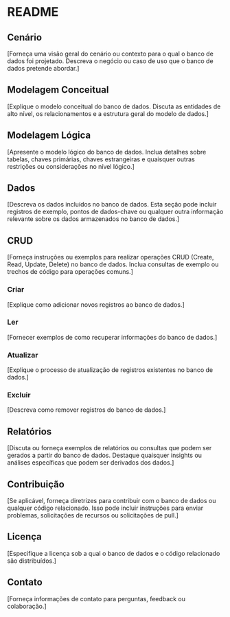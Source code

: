 # README

## Cenário
[Forneça uma visão geral do cenário ou contexto para o qual o banco de dados foi projetado. Descreva o negócio ou caso de uso que o banco de dados pretende abordar.]

## Modelagem Conceitual
[Explique o modelo conceitual do banco de dados. Discuta as entidades de alto nível, os relacionamentos e a estrutura geral do modelo de dados.]

## Modelagem Lógica
[Apresente o modelo lógico do banco de dados. Inclua detalhes sobre tabelas, chaves primárias, chaves estrangeiras e quaisquer outras restrições ou considerações no nível lógico.]

## Dados
[Descreva os dados incluídos no banco de dados. Esta seção pode incluir registros de exemplo, pontos de dados-chave ou qualquer outra informação relevante sobre os dados armazenados no banco de dados.]

## CRUD
[Forneça instruções ou exemplos para realizar operações CRUD (Create, Read, Update, Delete) no banco de dados. Inclua consultas de exemplo ou trechos de código para operações comuns.]

### Criar
[Explique como adicionar novos registros ao banco de dados.]

### Ler
[Fornecer exemplos de como recuperar informações do banco de dados.]

### Atualizar
[Explique o processo de atualização de registros existentes no banco de dados.]

### Excluir
[Descreva como remover registros do banco de dados.]

## Relatórios
[Discuta ou forneça exemplos de relatórios ou consultas que podem ser gerados a partir do banco de dados. Destaque quaisquer insights ou análises específicas que podem ser derivados dos dados.]

## Contribuição
[Se aplicável, forneça diretrizes para contribuir com o banco de dados ou qualquer código relacionado. Isso pode incluir instruções para enviar problemas, solicitações de recursos ou solicitações de pull.]

## Licença
[Especifique a licença sob a qual o banco de dados e o código relacionado são distribuídos.]

## Contato
[Forneça informações de contato para perguntas, feedback ou colaboração.]
